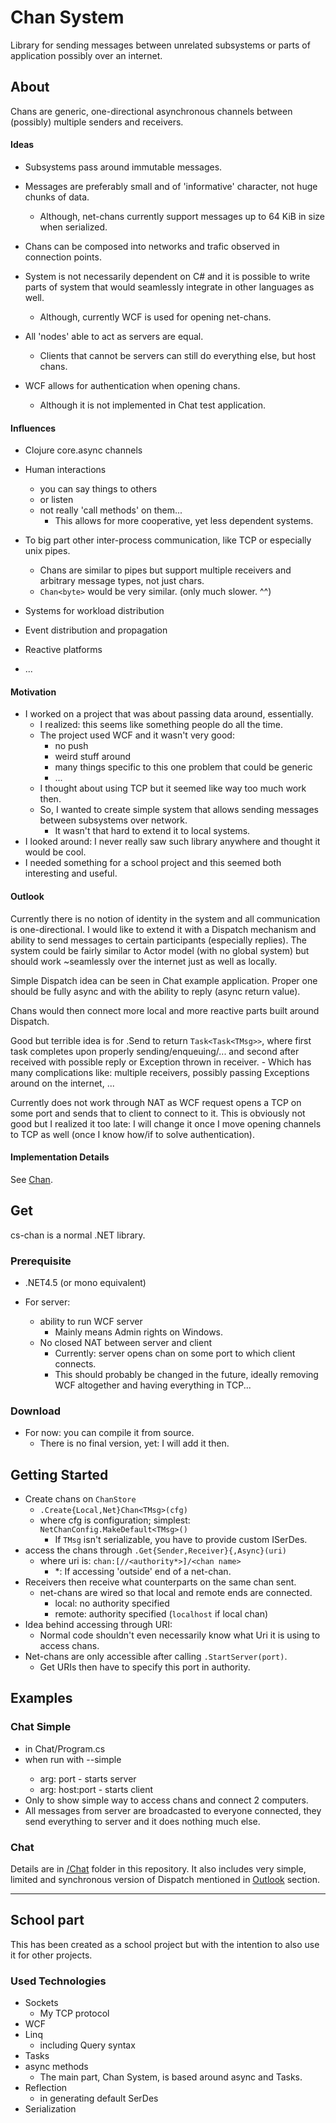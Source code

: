 Chan System
===========

Library for sending messages between unrelated subsystems or parts of application possibly over an internet.

## About

Chans are generic, one-directional asynchronous channels between (possibly) multiple senders and receivers.

#### Ideas

- Subsystems pass around immutable messages.
- Messages are preferably small and of 'informative' character, not huge chunks of data.
    - Although, net-chans currently support messages up to 64 KiB in size when serialized.
- Chans can be composed into networks and trafic observed in connection points.

- System is not necessarily dependent on C# and it is possible to write parts of system that would seamlessly integrate in other languages as well.
    - Although, currently WCF is used for opening net-chans.
- All 'nodes' able to act as servers are equal.
    - Clients that cannot be servers can still do everything else, but host chans.
    
- WCF allows for authentication when opening chans.
    - Although it is not implemented in Chat test application.

#### Influences

- Clojure core.async channels
- Human interactions
    - you can say things to others
    - or listen
    - not really 'call methods' on them...
        - This allows for more cooperative, yet less dependent systems.
- To big part other inter-process communication, like TCP or especially unix pipes.
    - Chans are similar to pipes but support multiple receivers and arbitrary message types, not just chars.
    - `Chan<byte>` would be very similar. (only much slower. ^^)

- Systems for workload distribution
- Event distribution and propagation
- Reactive platforms
- ...

#### Motivation

- I worked on a project that was about passing data around, essentially.
    - I realized: this seems like something people do all the time.
    - The project used WCF and it wasn't very good: 
        - no push
        - weird stuff around
        - many things specific to this one problem that could be generic
        - ...
    - I thought about using TCP but it seemed like way too much work then.
    - So, I wanted to create simple system that allows sending messages between subsystems over network.
        - It wasn't that hard to extend it to local systems.
- I looked around: I never really saw such library anywhere and thought it would be cool.
- I needed something for a school project and this seemed both interesting and useful.

#### Outlook

Currently there is no notion of identity in the system and all communication is one-directional.
I would like to extend it with a Dispatch mechanism and ability to send messages to certain participants (especially replies).
The system could be fairly similar to Actor model (with no global system) but should work ~seamlessly over the internet just as well as locally.

Simple Dispatch idea can be seen in Chat example application. Proper one should be fully async and with the ability to reply (async return value).

Chans would then connect more local and more reactive parts built around Dispatch.

Good but terrible idea is for .Send to return `Task<Task<TMsg>>`, where first task completes upon properly sending/enqueuing/... and second after received with possible reply or Exception thrown in receiver. - Which has many complications like: multiple receivers, possibly passing Exceptions around on the internet, ...

Currently does not work through NAT as WCF request opens a TCP on some port and sends that to client to connect to it. This is obviously not good but I realized it too late: I will change it once I move opening channels to TCP as well (once I know how/if to solve authentication).

#### Implementation Details
See [Chan](Chan).

## Get

cs-chan is a normal .NET library.

### Prerequisite

- .NET4.5 (or mono equivalent)

- For server:
    - ability to run WCF server
        - Mainly means Admin rights on Windows.
    - No closed NAT between server and client
        - Currently: server opens chan on some port to which client connects.
        - This should probably be changed in the future, ideally removing WCF altogether and having everything in TCP...

### Download
- For now: you can compile it from source. 
    - There is no final version, yet: I will add it then.



## Getting Started

- Create chans on `ChanStore`
    - `.Create{Local,Net}Chan<TMsg>(cfg)`
    - where cfg is configuration; simplest: `NetChanConfig.MakeDefault<TMsg>()`
        - If `TMsg` isn't serializable, you have to provide custom ISerDes.
- access the chans through `.Get{Sender,Receiver}{,Async}(uri)`
    - where uri is: `chan:[//<authority*>]/<chan name>`
        - *: If accessing 'outside' end of a net-chan.
- Receivers then receive what counterparts on the same chan sent.
    - net-chans are wired so that local and remote ends are connected.
        - local: no authority specified
        - remote: authority specified (`localhost` if local chan)
- Idea behind accessing through URI:
    - Normal code shouldn't even necessarily know what Uri it is using to access chans.
- Net-chans are only accessible after calling `.StartServer(port)`.
    - Get URIs then have to specify this port in authority.

## Examples

### Chat Simple
- in Chat/Program.cs
- when run with --simple <arg>
    - arg: port - starts server
    - arg: host:port - starts client
- Only to show simple way to access chans and connect 2 computers.
- All messages from server are broadcasted to everyone connected, they send everything to server and it does nothing much else.

### Chat
Details are in [/Chat](Chat) folder in this repository. It also includes very simple, limited and synchronous version of Dispatch mentioned in [Outlook](#outlook) section.



------------------------------
## School part
This has been created as a school project but with the intention to also use it for other projects.

### Used Technologies
- Sockets
    - My TCP protocol
- WCF
- Linq
    - including Query syntax
- Tasks
- async methods
    - The main part, Chan System, is based around async and Tasks.
- Reflection
    - in generating default SerDes
- Serialization
    
    
    
    
    